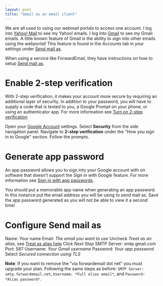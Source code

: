 ```yaml
---
layout: post
title: "Gmail as an email client"
---
```



We are all used to using our webmail portals to access one account. I log into [Yahoo! Mail](https://mail.yahoo.com/) to see my Yahoo! emails. I log into [Gmail](https://gmail.com/) to see my Gmail emails. A little known feature of Gmail is the ability to sign into other emails using the webportal! This feature is found in the *Accounts* tab in your settings under [Send mail as](https://support.google.com/mail/answer/22370?hl=en).

When using a service like ForwardEmail, they have instructions on how to setup [Send mail as](https://forwardemail.net/en/guides/send-mail-as-gmail-custom-domain).

# Enable 2-step verification
With 2-step verification, it makes your account more secure by requiring an additional layer of security. In addition to your password, you will have to supply a code that is texted to you, a Google Prompt on your phone, or using an authenticator app. For more information see [Turn on 2-step verification](https://support.google.com/accounts/answer/185839)

Open your [Google Account](https://support.google.com/accounts/answer/185839?hl=en&co=GENIE.Platform%3DDesktop) settings.
Select __Security__ from the side navigation panel.
Navigate to __2-step verification__ under the "How you sign in to Google" section.
Follow the prompts.

# Generate app password
An app password allows you to sign into your Google account with on software that doesn't support the *Sign in with Google* feature. For more information see [Sign in with app passwords](https://support.google.com/accounts/answer/185833?hl=en).

You should put a memorable app name when generating an app password. In this instance put the email address you will be using to send mail as. Save the app password generated as you will not be able to view it a second time!

# Configure Send mail as
Name: Your name
Email: *The email you want to use*
Uncheck *Treat as an alias*, see [Treat as alias help](https://support.google.com/a/answer/1710338?ctx=gmail&hl=en&authuser=0&visit_id=01730403767809-5996834099631750031&rd=1)
Click *Next Step*
SMTP Server: smtp.gmail.com
Port: 587
Username: *Your Gmail username*
Password: *Your app password*
Select *Secured connection using TLS*

__Note__: If you want to remove the "via forwardemail dot net" you must upgrade your plan. Following the same steps as before: `SMTP Server: smtp.forwardemail.net`, `Username: *Full alias email*`, and `Password: *Alias password*`.

